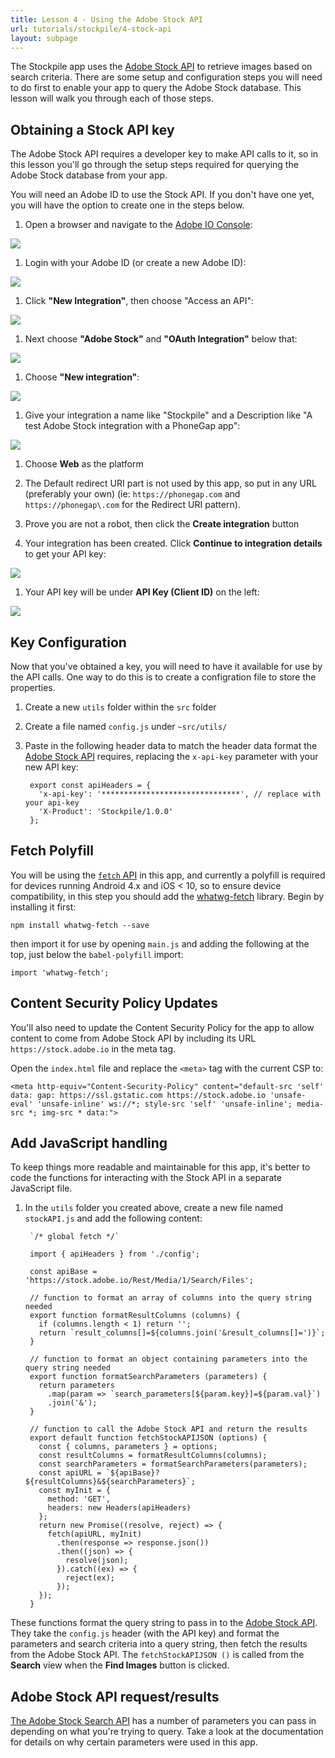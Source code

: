 ```yaml
---
title: Lesson 4 - Using the Adobe Stock API
url: tutorials/stockpile/4-stock-api
layout: subpage
---
```

The Stockpile app uses the [Adobe Stock API](https://www.adobe.io/apis/creativecloud/stock/) to retrieve images based on search criteria. There are some setup and configuration steps you will need to do first to enable your app to query the Adobe Stock database. This lesson will walk you through each of those steps.

## Obtaining a Stock API key

The Adobe Stock API requires a developer key to make API calls to it, so in this lesson you'll go through the setup steps required for querying the Adobe Stock database from your app.

<div class="alert--tip">You will need an Adobe ID to use the Stock API. If you don't have one yet, you will have the option to create one in the steps below. </div>

1. Open a browser and navigate to the [Adobe IO Console](https://console.adobe.io/integrations):

  ![](/images/stockpile/stockapi/01-adobe-i0-console.png)

1. Login with your Adobe ID (or create a new Adobe ID):

  ![](/images/stockpile/stockapi/02-new-integrations.png)

1. Click **"New Integration"**, then choose "Access an API":

  ![](/images/stockpile/stockapi/03-access-an-api.png)

1. Next choose **"Adobe Stock"** and **"OAuth Integration"** below that:

  ![](/images/stockpile/stockapi/04-adobe-stock-oauth.png)

1. Choose **"New integration"**:

  ![](/images/stockpile/stockapi/05-create-new-integration.png)

1. Give your integration a name like "Stockpile" and a Description like "A test Adobe Stock integration with a PhoneGap app":

  ![](/images/stockpile/stockapi/06-create-new-integration-pt2.png)

1. Choose **Web** as the platform

1. The Default redirect URI part is not used by this app, so put in any URL (preferably your own) (ie: `https://phonegap.com` and `https://phonegap\.com` for the Redirect URI pattern).

1. Prove you are not a robot, then click the **Create integration** button

1. Your integration has been created. Click **Continue to integration details** to get your API key:

  ![](/images/stockpile/stockapi/07-integration-completed.png)

1. Your API key will be under **API Key (Client ID)** on the left:

 ![](/images/stockpile/stockapi/08-api-key.png)

## Key Configuration

Now that you've obtained a key, you will need to have it available for use by the API calls. One way to do this is to create a configration file to store the properties.

1. Create a new `utils` folder within the `src` folder
1. Create a file named `config.js` under `~src/utils/`
1. Paste in the following header data to match the header data format the [Adobe Stock API](https://www.adobe.io/apis/creativecloud/stock/docs/api/search.html) requires, replacing the `x-api-key` parameter with your new API key:

        export const apiHeaders = {
          'x-api-key': '*******************************', // replace with your api-key
          'X-Product': 'Stockpile/1.0.0'
        };

## Fetch Polyfill

You will be using the [`fetch` API](https://developer.mozilla.org/en-US/docs/Web/API/Fetch_API) in this app, and currently a polyfill is required for devices running Android 4.x and iOS < 10, so to ensure device compatibility, in this step you should add the [whatwg-fetch](https://github.github.io/fetch/) library. Begin by installing it first:

    npm install whatwg-fetch --save

   then import it for use by opening `main.js` and adding the following at the top, just below the `babel-polyfill` import:

    import 'whatwg-fetch';

## Content Security Policy Updates

You'll also need to update the Content Security Policy for the app to allow content to come from Adobe Stock API by including its URL `https://stock.adobe.io` in the meta tag.

  Open the `index.html` file and replace the `<meta>` tag with the current CSP to:

    <meta http-equiv="Content-Security-Policy" content="default-src 'self' data: gap: https://ssl.gstatic.com https://stock.adobe.io 'unsafe-eval' 'unsafe-inline' ws://*; style-src 'self' 'unsafe-inline'; media-src *; img-src * data:">

## Add JavaScript handling

To keep things more readable and maintainable for this app, it's better to code the functions for interacting with the Stock API in a separate JavaScript file.

1. In the `utils` folder you created above, create a new file named `stockAPI.js` and add the following content:

        `/* global fetch */`

        import { apiHeaders } from './config';

        const apiBase = 'https://stock.adobe.io/Rest/Media/1/Search/Files';

        // function to format an array of columns into the query string needed
        export function formatResultColumns (columns) {
          if (columns.length < 1) return '';
          return `result_columns[]=${columns.join('&result_columns[]=')}`;
        }

        // function to format an object containing parameters into the query string needed
        export function formatSearchParameters (parameters) {
          return parameters
            .map(param => `search_parameters[${param.key}]=${param.val}`)
            .join('&');
        }

        // function to call the Adobe Stock API and return the results
        export default function fetchStockAPIJSON (options) {
          const { columns, parameters } = options;
          const resultColumns = formatResultColumns(columns);
          const searchParameters = formatSearchParameters(parameters);
          const apiURL = `${apiBase}?${resultColumns}&${searchParameters}`;
          const myInit = {
            method: 'GET',
            headers: new Headers(apiHeaders)
          };
          return new Promise((resolve, reject) => {
            fetch(apiURL, myInit)
              .then(response => response.json())
              .then((json) => {
                resolve(json);
              }).catch((ex) => {
                reject(ex);
              });
          });
        }

These functions format the query string to pass in to the [Adobe Stock API](https://www.adobe.io/apis/creativecloud/stock/docs/api/search.html). They take the `config.js` header (with the API key) and format the parameters and search criteria into a query string, then fetch the results from the Adobe Stock API. The `fetchStockAPIJSON ()` is called from the **Search** view when the **Find Images** button is clicked.

## Adobe Stock API request/results

[The Adobe Stock Search API](https://www.adobe.io/apis/creativecloud/stock/docs/api/search.html) has a number of parameters you can pass in depending on what you're trying to query. Take a look at the documentation for details on why certain parameters were used in this app.
